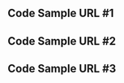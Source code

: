<!-- You must provide at least one link to a specific code sample with your application. This is your chance to show off your skills with code that you’re proud of and that reflects your abilities that wouldn’t otherwise be captured in a resume or cover letter. We recommend that at least one of your code samples demonstrate TypeScript knowledge. Candidates who provide multiple code samples with their application are more likely to be offered an interview. Here are some tips on selecting great code samples. -->

<!-- It’s OK if you didn’t write 100% of the code you submit because you were part of a team that worked on it together, or because it includes open source components. In these cases, please explain what your specific contributions to the codebase were. -->

<!-- Code samples are an invaluable tool in helping us understand you as a developer. We know that gathering code samples can be time consuming so we only require one sample to start. However, please note that if you advance in the interview process, we may request additional code samples later in the process. -->

## Code Sample URL #1

<!-- Description of the code, why you're proud of it, and how you feel it represents your abilities. -->

## Code Sample URL #2

<!-- Description of the code, why you're proud of it, and how you feel it represents your abilities. -->

## Code Sample URL #3

<!-- Description of the code, why you're proud of it, and how you feel it represents your abilities. -->
